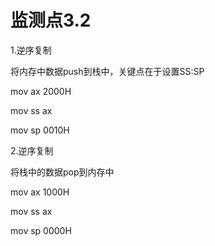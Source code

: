 # 监测点3.2

1.逆序复制

将内存中数据push到栈中，关键点在于设置SS:SP

mov ax 2000H

mov ss ax

mov sp 0010H



2.逆序复制

将栈中的数据pop到内存中

mov ax 1000H

mov ss ax

mov sp 0000H